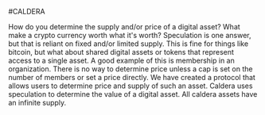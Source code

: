 #CALDERA

How do you determine the supply and/or price of a digital asset? What make a crypto currency worth what it's worth? Speculation is one answer, but that is reliant on fixed and/or limited supply. This is fine for things like bitcoin, but what about shared digital assets or tokens that represent access to a single asset.
A good example of this is membership in an organization. There is no way to determine price unless a cap is set on the number of members or set a price directly. We have created a protocol that allows users to determine price and supply of such an asset. 
Caldera uses speculation to determine the value of a digital asset. All caldera assets have an infinite supply.  
